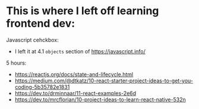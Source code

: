 # This is where I left off learning frontend dev:

Javascript cehckbox:
- I left it at 4.1 `objects` section of https://javascript.info/

5 hours:
- https://reactjs.org/docs/state-and-lifecycle.html
- https://medium.com/@dtkatz/10-react-starter-project-ideas-to-get-you-coding-5b35782e1831
- https://dev.to/drminnaar/11-react-examples-2e6d
- https://dev.to/mrcflorian/10-project-ideas-to-learn-react-native-532n
